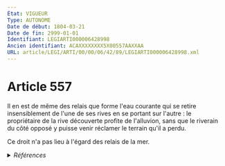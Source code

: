 ```yaml
---
État: VIGUEUR
Type: AUTONOME
Date de début: 1804-03-21
Date de fin: 2999-01-01
Identifiant: LEGIARTI000006428998
Ancien identifiant: ACAXXXXXXXX5X00557AAXXAA
URL: article/LEGI/ARTI/00/00/06/42/89/LEGIARTI000006428998.xml
---
```


<h1>Article 557</h1>

Il en est de même des relais que forme l'eau courante qui se retire
insensiblement de l'une de ses rives en se portant sur l'autre : le propriétaire
de la rive découverte profite de l'alluvion, sans que le riverain du côté opposé
y puisse venir réclamer le terrain qu'il a perdu.<br />

Ce droit n'a pas lieu à l'égard des relais de la mer.


<details>
  <summary><em>Références</em></summary>

  <h2>Articles faisant référence à l'article</h2>
  
  <ul>
    <li>
      <a href="https://legal.tricoteuses.fr//redirection/LEGIARTI000006579468?vers=git&vers=legifrance">Code rural (ancien) - article 114 AUTONOME ABROGE, en vigueur du 1995-02-03 au 2000-09-21</a> CITATION source
    </li>
    <li>
      <a href="https://legal.tricoteuses.fr//redirection/LEGIARTI000006579452?vers=git&vers=legifrance">Code rural (ancien) - article 102 AUTONOME ABROGE, en vigueur du 1964-12-18 au 2000-09-21</a> CITATION source
    </li>
    <li>
      <a href="https://legal.tricoteuses.fr//redirection/LEGIARTI000006579467?vers=git&vers=legifrance">Code rural (ancien) - article 114 AUTONOME MODIFIE, en vigueur du 1964-12-18 au 1995-02-03</a> CITATION source
    </li>
    <li>
      <a href="https://legal.tricoteuses.fr//redirection/LEGIARTI000006846021?vers=git&vers=legifrance">Code du domaine public fluvial et de la navigation intérieure - article 10 AUTONOME ABROGE, en vigueur du 2003-07-31 au 2006-07-01</a> CITATION source
    </li>
    <li>
      <a href="https://legal.tricoteuses.fr//redirection/LEGIARTI000006846020?vers=git&vers=legifrance">Code du domaine public fluvial et de la navigation intérieure - article 10 AUTONOME MODIFIE, en vigueur du 1956-10-16 au 2003-07-31</a> CITATION source
    </li>
    <li>
      <a href="https://legal.tricoteuses.fr//redirection/LEGIARTI000006833170?vers=git&vers=legifrance">Code de l'environnement - article L215-14 AUTONOME MODIFIE, en vigueur du 2000-09-21 au 2006-12-31</a> CITATION source
    </li>
    <li>
      <a href="https://legal.tricoteuses.fr//redirection/LEGIARTI000006848161?vers=git&vers=legifrance">Loi du 8 avril 1898 sur le régime des eaux - article 7 AUTONOME ABROGE, en vigueur du 1898-04-10 au 1956-10-16</a> CITATION source
    </li>
    <li>
      <a href="https://legal.tricoteuses.fr//redirection/LEGIARTI000006848173?vers=git&vers=legifrance">Loi du 8 avril 1898 sur le régime des eaux - article 18 AUTONOME ABROGE, en vigueur du 1898-04-10 au 1955-04-19</a> CITATION source
    </li>
    <li>
      <a href="https://legal.tricoteuses.fr//redirection/LEGIARTI000006848197?vers=git&vers=legifrance">Loi du 8 avril 1898 sur le régime des eaux - article 39 AUTONOME ABROGE, en vigueur du 1898-04-10 au 1956-10-16</a> CITATION source
    </li>
  </ul>
  
  <h2>Références faites par l'article</h2>
  
  <ul>
    <li>
      2999-01-01 CITATION cible <a href="https://legal.tricoteuses.fr//redirection/LEGIARTI000006833170?vers=git&vers=legifrance">Code de l'environnement - article L215-14 AUTONOME MODIFIE, en vigueur du 2000-09-21 au 2006-12-31</a>
    </li>
    <li>
      2999-01-01 CITATION cible <a href="https://legal.tricoteuses.fr//redirection/LEGIARTI000006846021?vers=git&vers=legifrance">Code du domaine public fluvial et de la navigation intérieure - article 10 AUTONOME ABROGE, en vigueur du 2003-07-31 au 2006-07-01</a>
    </li>
    <li>
      2999-01-01 CITATION cible <a href="https://legal.tricoteuses.fr//redirection/LEGIARTI000006579452?vers=git&vers=legifrance">Code rural (ancien) - article 102 AUTONOME ABROGE, en vigueur du 1964-12-18 au 2000-09-21</a>
    </li>
    <li>
      2999-01-01 CITATION cible <a href="https://legal.tricoteuses.fr//redirection/LEGIARTI000006579468?vers=git&vers=legifrance">Code rural (ancien) - article 114 AUTONOME ABROGE, en vigueur du 1995-02-03 au 2000-09-21</a>
    </li>
    <li>
      CODIFICATION source Loi 1804-01-27
    </li>
    <li>
      CREATION source Loi 1804-01-27 promulguée le 6 février 1804
    </li>
    <li>
      1898-04-08 CITATION cible <a href="https://legal.tricoteuses.fr//redirection/LEGIARTI000006848173?vers=git&vers=legifrance">Loi du 8 avril 1898 sur le régime des eaux - article 18 AUTONOME ABROGE, en vigueur du 1898-04-10 au 1955-04-19</a>
    </li>
    <li>
      1898-04-08 CITATION cible <a href="https://legal.tricoteuses.fr//redirection/LEGIARTI000006848197?vers=git&vers=legifrance">Loi du 8 avril 1898 sur le régime des eaux - article 39 AUTONOME ABROGE, en vigueur du 1898-04-10 au 1956-10-16</a>
    </li>
    <li>
      1898-04-08 CITATION cible <a href="https://legal.tricoteuses.fr//redirection/LEGIARTI000006848161?vers=git&vers=legifrance">Loi du 8 avril 1898 sur le régime des eaux - article 7 AUTONOME ABROGE, en vigueur du 1898-04-10 au 1956-10-16</a>
    </li>
  </ul>
</details>
